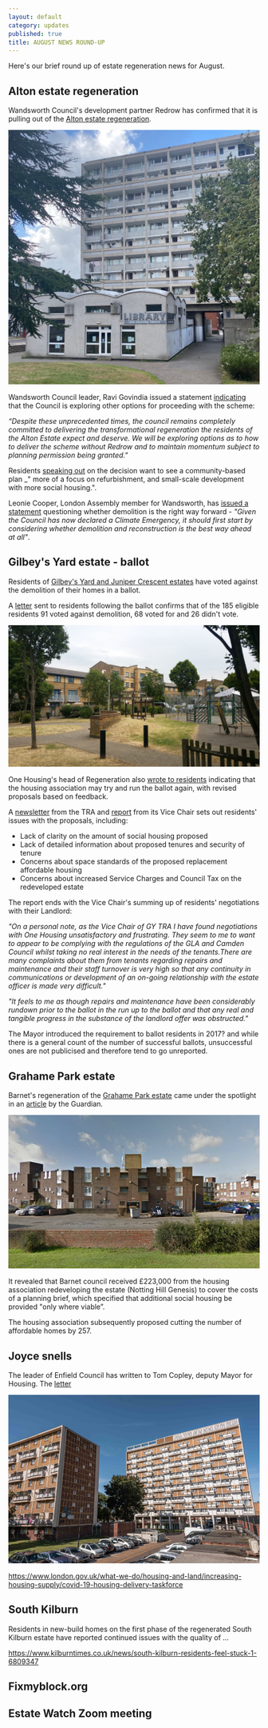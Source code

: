 ```yaml
---
layout: default
category: updates
published: true 
title: AUGUST NEWS ROUND-UP
---
```

Here's our brief round up of estate regeneration news for August.

## Alton estate regeneration  

Wandsworth Council's development partner Redrow has confirmed that it is pulling out of the [Alton estate regeneration](https://estatewatch.london/estates/wandsworth/altonarea/).

<img src="/images/altonlibrary.jpg" class="img-fluid rounded img-thumbnail">

Wandsworth Council leader, Ravi Govindia issued a statement [indicating](https://www.insidehousing.co.uk/news/news/house-builder-backs-out-of-1000-home-regeneration-scheme-67431) that the Council is exploring other options for proceeding with the scheme:

_“Despite these unprecedented times, the council remains completely committed to delivering the transformational regeneration the residents of the Alton Estate expect and deserve. We will be exploring options as to how to deliver the scheme without Redrow and to maintain momentum subject to planning permission being granted."_

Residents [speaking out](https://www.mylondon.news/news/south-london-news/were-exhausted-people-waiting-15-18795297) on the decision want to see a community-based plan _" more of a focus on refurbishment, and small-scale development with more social housing.". 

Leonie Cooper, London Assembly member for Wandsworth, has [issued a statement](https://www.london.gov.uk/press-releases/assembly/leonie-cooper/redrow-withdrawal-from-alton-estate-regeneration) questioning whether demolition is the right way forward - _"Given the Council has now declared a Climate Emergency, it should first start by considering whether demolition and reconstruction is the best way ahead at all"_.


## Gilbey's Yard estate - ballot
Residents of [Gilbey's Yard and Juniper Crescent estates](https://estatewatch.london/estates/camden/junipercrescent/) have voted against the demolition of their homes in a ballot.

A [letter](/images/gilbeyresults.jpg) sent to residents following the ballot confirms that of the 185 eligible residents 91 voted against demolition, 68 voted for and 26 didn't vote.

<img src="/images/jp4.jpg" class="img-fluid rounded img-thumbnail">

One Housing's head of Regeneration also [wrote to residents](/images/gilbeyletter.jpg) indicating that the housing association may try and run the ballot again, with revised proposals based on feedback.

A [newsletter](/images/gilbeynewsletter.pdf) from the TRA and [report](/images/gilbeyreport.pdf) from its Vice Chair sets out residents' issues with the proposals, including:

* Lack of clarity on the amount of social housing proposed
* Lack of detailed information about proposed tenures and security of tenure
* Concerns about space standards of the proposed replacement affordable housing
* Concerns about increased Service Charges and Council Tax on the redeveloped estate

The report ends with the Vice Chair's summing up of residents' negotiations with their Landlord: 

_"On a personal note, as the Vice Chair of GY TRA I have found negotiations with One Housing unsatisfactory and frustrating. They seem to me to want to appear to be complying with the regulations of the GLA and Camden Council whilst taking no real interest in the needs of the tenants.There are many complaints about them from tenants regarding repairs and maintenance and their staff turnover is very high so that any continuity in communications or development of an on-going relationship with the estate officer is made very difficult."_

_"It feels to me as though repairs and maintenance have been considerably rundown prior to the ballot in the run up to the ballot and that any real and tangible progress in the substance of the landlord offer was obstructed."_

The Mayor introduced the requirement to ballot residents in 2017? and while there is a general count of the number of successful ballots, unsuccessful ones are not publicised and therefore tend to go unreported. 

## Grahame Park estate
Barnet's regeneration of the [Grahame Park estate](https://estatewatch.london/estates/barnet/grahamepark/) came under the spotlight in an [article](https://www.theguardian.com/politics/2020/aug/23/revealed-councils-accept-payments-from-developers-to-fund-planning-guidelines) by the Guardian.

<img src="/images/grestate.png" class="img-fluid rounded img-thumbnail">

It revealed that Barnet council received £223,000 from the housing association redeveloping the estate (Notting Hill Genesis) to cover the costs of a planning brief, which specified that additional social housing be provided "only where viable”.

The housing association subsequently proposed cutting the number of affordable homes by 257.

## Joyce snells
The leader of Enfield Council has written to Tom Copley, deputy Mayor for Housing. The [letter](https://joyceandsnells.co.uk/wp-content/uploads/sites/132/2020/07/Tom-Copley-220720.pdf) 

<img src="/images/jsnells.jpg" class="img-fluid rounded img-thumbnail"> 

https://www.london.gov.uk/what-we-do/housing-and-land/increasing-housing-supply/covid-19-housing-delivery-taskforce

## South Kilburn
Residents in new-build homes on the first phase of the regenerated South Kilburn estate have reported continued issues with the quality of ...

https://www.kilburntimes.co.uk/news/south-kilburn-residents-feel-stuck-1-6809347

## Fixmyblock.org

## Estate Watch Zoom meeting



<meta name="twitter:card" content="summary" />
<meta name="twitter:site" content="@LondonTenants" />
<meta name="twitter:creator" content="@justspace7" />
<meta property="og:url" content="https://estatewatch.london/july-news-roundup/" />
<meta property="og:title" content="Estate Watch news roundup - July" />
<meta property="og:description" content="Two major schemes wobble as Covid crisis hits cross-subsidy model; 8 more estates added to watch list; Hackney runs pilot ballot and RBKC shows off its Lancaster West refurb." />
<meta property="og:image" content="https://estatewatch.london/images/julyscreenshot.png" />
